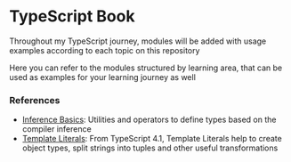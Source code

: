 # TypeScript Book

Throughout my TypeScript journey, modules will be added with usage examples according to each topic on this repository

Here you can refer to the modules structured by learning area, that can be used as examples for your learning journey as well

### References

- [Inference Basics](./src/learning/typescript-core/inference-basics.ts): Utilities and operators to define types based on the compiler inference
- [Template Literals](./src/learning/typescript-core/template-literals.ts): From TypeScript 4.1, Template Literals help to create object types, split strings into tuples and other useful transformations
